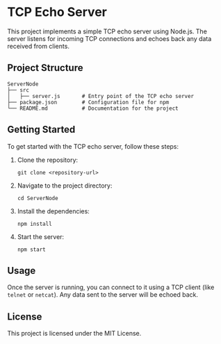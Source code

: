 # TCP Echo Server

This project implements a simple TCP echo server using Node.js. The server listens for incoming TCP connections and echoes back any data received from clients.

## Project Structure

```
ServerNode
├── src
│   ├── server.js       # Entry point of the TCP echo server
├── package.json        # Configuration file for npm
└── README.md           # Documentation for the project
```

## Getting Started

To get started with the TCP echo server, follow these steps:

1. Clone the repository:
   ```
   git clone <repository-url>
   ```

2. Navigate to the project directory:
   ```
   cd ServerNode
   ```

3. Install the dependencies:
   ```
   npm install
   ```

4. Start the server:
   ```
   npm start
   ```

## Usage

Once the server is running, you can connect to it using a TCP client (like `telnet` or `netcat`). Any data sent to the server will be echoed back.

## License

This project is licensed under the MIT License.